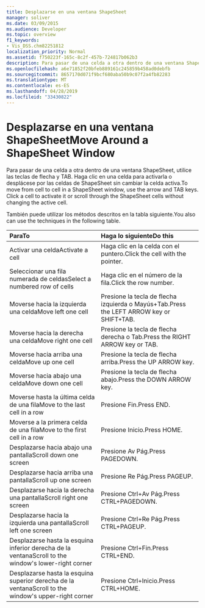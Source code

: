 ```yaml
---
title: Desplazarse en una ventana ShapeSheet
manager: soliver
ms.date: 03/09/2015
ms.audience: Developer
ms.topic: overview
f1_keywords:
- Vis_DSS.chm82251812
localization_priority: Normal
ms.assetid: f750223f-165c-8c2f-457b-724817b062b3
description: Para pasar de una celda a otra dentro de una ventana ShapeSheet, utilice las teclas de flecha y TAB. Haga clic en una celda para activarla o desplácese por las celdas de ShapeSheet sin cambiar la celda activa.
ms.openlocfilehash: a6e71852f20bfeb889161c245859b458ad0debfb
ms.sourcegitcommit: 8657170d071f9bcf680aba50b9c07f2a4fb82283
ms.translationtype: MT
ms.contentlocale: es-ES
ms.lasthandoff: 04/28/2019
ms.locfileid: "33430822"
---
```

# <a name="move-around-a-shapesheet-window"></a><span data-ttu-id="5dc3b-104">Desplazarse en una ventana ShapeSheet</span><span class="sxs-lookup"><span data-stu-id="5dc3b-104">Move Around a ShapeSheet Window</span></span>

<span data-ttu-id="5dc3b-p102">Para pasar de una celda a otra dentro de una ventana ShapeSheet, utilice las teclas de flecha y TAB. Haga clic en una celda para activarla o desplácese por las celdas de ShapeSheet sin cambiar la celda activa.</span><span class="sxs-lookup"><span data-stu-id="5dc3b-p102">To move from cell to cell in a ShapeSheet window, use the arrow and TAB keys. Click a cell to activate it or scroll through the ShapeSheet cells without changing the active cell.</span></span>
  
<span data-ttu-id="5dc3b-107">También puede utilizar los métodos descritos en la tabla siguiente.</span><span class="sxs-lookup"><span data-stu-id="5dc3b-107">You also can use the techniques in the following table.</span></span>
  
|<span data-ttu-id="5dc3b-108">**Para**</span><span class="sxs-lookup"><span data-stu-id="5dc3b-108">**To**</span></span>|<span data-ttu-id="5dc3b-109">**Haga lo siguiente**</span><span class="sxs-lookup"><span data-stu-id="5dc3b-109">**Do this**</span></span>|
|:-----|:-----|
| <span data-ttu-id="5dc3b-110">Activar una celda</span><span class="sxs-lookup"><span data-stu-id="5dc3b-110">Activate a cell</span></span>  <br/> | <span data-ttu-id="5dc3b-111">Haga clic en la celda con el puntero.</span><span class="sxs-lookup"><span data-stu-id="5dc3b-111">Click the cell with the pointer.</span></span>  <br/> |
| <span data-ttu-id="5dc3b-112">Seleccionar una fila numerada de celdas</span><span class="sxs-lookup"><span data-stu-id="5dc3b-112">Select a numbered row of cells</span></span>  <br/> | <span data-ttu-id="5dc3b-113">Haga clic en el número de la fila.</span><span class="sxs-lookup"><span data-stu-id="5dc3b-113">Click the row number.</span></span>  <br/> |
| <span data-ttu-id="5dc3b-114">Moverse hacia la izquierda una celda</span><span class="sxs-lookup"><span data-stu-id="5dc3b-114">Move left one cell</span></span>  <br/> | <span data-ttu-id="5dc3b-115">Presione la tecla de flecha izquierda o Mayús+Tab.</span><span class="sxs-lookup"><span data-stu-id="5dc3b-115">Press the LEFT ARROW key or SHIFT+TAB.</span></span>  <br/> |
| <span data-ttu-id="5dc3b-116">Moverse hacia la derecha una celda</span><span class="sxs-lookup"><span data-stu-id="5dc3b-116">Move right one cell</span></span>  <br/> | <span data-ttu-id="5dc3b-117">Presione la tecla de flecha derecha o Tab.</span><span class="sxs-lookup"><span data-stu-id="5dc3b-117">Press the RIGHT ARROW key or TAB.</span></span>  <br/> |
| <span data-ttu-id="5dc3b-118">Moverse hacia arriba una celda</span><span class="sxs-lookup"><span data-stu-id="5dc3b-118">Move up one cell</span></span>  <br/> | <span data-ttu-id="5dc3b-119">Presione la tecla de flecha arriba.</span><span class="sxs-lookup"><span data-stu-id="5dc3b-119">Press the UP ARROW key.</span></span>  <br/> |
| <span data-ttu-id="5dc3b-120">Moverse hacia abajo una celda</span><span class="sxs-lookup"><span data-stu-id="5dc3b-120">Move down one cell</span></span>  <br/> | <span data-ttu-id="5dc3b-121">Presione la tecla de flecha abajo.</span><span class="sxs-lookup"><span data-stu-id="5dc3b-121">Press the DOWN ARROW key.</span></span>  <br/> |
| <span data-ttu-id="5dc3b-122">Moverse hasta la última celda de una fila</span><span class="sxs-lookup"><span data-stu-id="5dc3b-122">Move to the last cell in a row</span></span>  <br/> | <span data-ttu-id="5dc3b-123">Presione Fin.</span><span class="sxs-lookup"><span data-stu-id="5dc3b-123">Press END.</span></span>  <br/> |
| <span data-ttu-id="5dc3b-124">Moverse a la primera celda de una fila</span><span class="sxs-lookup"><span data-stu-id="5dc3b-124">Move to the first cell in a row</span></span>  <br/> | <span data-ttu-id="5dc3b-125">Presione Inicio.</span><span class="sxs-lookup"><span data-stu-id="5dc3b-125">Press HOME.</span></span>  <br/> |
| <span data-ttu-id="5dc3b-126">Desplazarse hacia abajo una pantalla</span><span class="sxs-lookup"><span data-stu-id="5dc3b-126">Scroll down one screen</span></span>  <br/> | <span data-ttu-id="5dc3b-127">Presione Av Pág.</span><span class="sxs-lookup"><span data-stu-id="5dc3b-127">Press PAGEDOWN.</span></span>  <br/> |
| <span data-ttu-id="5dc3b-128">Desplazarse hacia arriba una pantalla</span><span class="sxs-lookup"><span data-stu-id="5dc3b-128">Scroll up one screen</span></span>  <br/> | <span data-ttu-id="5dc3b-129">Presione Re Pág.</span><span class="sxs-lookup"><span data-stu-id="5dc3b-129">Press PAGEUP.</span></span>  <br/> |
| <span data-ttu-id="5dc3b-130">Desplazarse hacia la derecha una pantalla</span><span class="sxs-lookup"><span data-stu-id="5dc3b-130">Scroll right one screen</span></span>  <br/> | <span data-ttu-id="5dc3b-131">Presione Ctrl+Av Pág.</span><span class="sxs-lookup"><span data-stu-id="5dc3b-131">Press CTRL+PAGEDOWN.</span></span>  <br/> |
| <span data-ttu-id="5dc3b-132">Desplazarse hacia la izquierda una pantalla</span><span class="sxs-lookup"><span data-stu-id="5dc3b-132">Scroll left one screen</span></span>  <br/> | <span data-ttu-id="5dc3b-133">Presione Ctrl+Re Pág.</span><span class="sxs-lookup"><span data-stu-id="5dc3b-133">Press CTRL+PAGEUP.</span></span>  <br/> |
| <span data-ttu-id="5dc3b-134">Desplazarse hasta la esquina inferior derecha de la ventana</span><span class="sxs-lookup"><span data-stu-id="5dc3b-134">Scroll to the window's lower-right corner</span></span>  <br/> | <span data-ttu-id="5dc3b-135">Presione Ctrl+Fin.</span><span class="sxs-lookup"><span data-stu-id="5dc3b-135">Press CTRL+END.</span></span>  <br/> |
| <span data-ttu-id="5dc3b-136">Desplazarse hasta la esquina superior derecha de la ventana</span><span class="sxs-lookup"><span data-stu-id="5dc3b-136">Scroll to the window's upper-right corner</span></span>  <br/> | <span data-ttu-id="5dc3b-137">Presione Ctrl+Inicio.</span><span class="sxs-lookup"><span data-stu-id="5dc3b-137">Press CTRL+HOME.</span></span>  <br/> |
   

